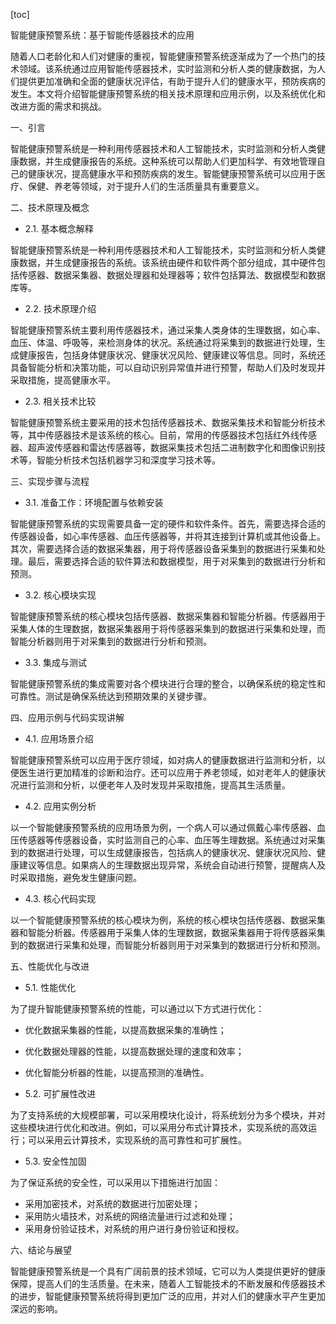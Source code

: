 
[toc]                    
                
                
智能健康预警系统：基于智能传感器技术的应用

随着人口老龄化和人们对健康的重视，智能健康预警系统逐渐成为了一个热门的技术领域。该系统通过应用智能传感器技术，实时监测和分析人类的健康数据，为人们提供更加准确和全面的健康状况评估，有助于提升人们的健康水平，预防疾病的发生。本文将介绍智能健康预警系统的相关技术原理和应用示例，以及系统优化和改进方面的需求和挑战。

一、引言

智能健康预警系统是一种利用传感器技术和人工智能技术，实时监测和分析人类健康数据，并生成健康报告的系统。这种系统可以帮助人们更加科学、有效地管理自己的健康状况，提高健康水平和预防疾病的发生。智能健康预警系统可以应用于医疗、保健、养老等领域，对于提升人们的生活质量具有重要意义。

二、技术原理及概念

- 2.1. 基本概念解释

智能健康预警系统是一种利用传感器技术和人工智能技术，实时监测和分析人类健康数据，并生成健康报告的系统。该系统由硬件和软件两个部分组成，其中硬件包括传感器、数据采集器、数据处理器和处理器等；软件包括算法、数据模型和数据库等。

- 2.2. 技术原理介绍

智能健康预警系统主要利用传感器技术，通过采集人类身体的生理数据，如心率、血压、体温、呼吸等，来检测身体的状况。系统通过将采集到的数据进行处理，生成健康报告，包括身体健康状况、健康状况风险、健康建议等信息。同时，系统还具备智能分析和决策功能，可以自动识别异常值并进行预警，帮助人们及时发现并采取措施，提高健康水平。

- 2.3. 相关技术比较

智能健康预警系统主要采用的技术包括传感器技术、数据采集技术和智能分析技术等，其中传感器技术是该系统的核心。目前，常用的传感器技术包括红外线传感器、超声波传感器和雷达传感器等，数据采集技术包括二进制数字化和图像识别技术等，智能分析技术包括机器学习和深度学习技术等。

三、实现步骤与流程

- 3.1. 准备工作：环境配置与依赖安装

智能健康预警系统的实现需要具备一定的硬件和软件条件。首先，需要选择合适的传感器设备，如心率传感器、血压传感器等，并将其连接到计算机或其他设备上。其次，需要选择合适的数据采集器，用于将传感器设备采集到的数据进行采集和处理。最后，需要选择合适的软件算法和数据模型，用于对采集到的数据进行分析和预测。

- 3.2. 核心模块实现

智能健康预警系统的核心模块包括传感器、数据采集器和智能分析器。传感器用于采集人体的生理数据，数据采集器用于将传感器采集到的数据进行采集和处理，而智能分析器则用于对采集到的数据进行分析和预测。

- 3.3. 集成与测试

智能健康预警系统的集成需要对各个模块进行合理的整合，以确保系统的稳定性和可靠性。测试是确保系统达到预期效果的关键步骤。

四、应用示例与代码实现讲解

- 4.1. 应用场景介绍

智能健康预警系统可以应用于医疗领域，如对病人的健康数据进行监测和分析，以便医生进行更加精准的诊断和治疗。还可以应用于养老领域，如对老年人的健康状况进行监测和分析，以便老年人及时发现并采取措施，提高其生活质量。

- 4.2. 应用实例分析

以一个智能健康预警系统的应用场景为例，一个病人可以通过佩戴心率传感器、血压传感器等传感器设备，实时监测自己的心率、血压等生理数据。系统通过对采集到的数据进行处理，可以生成健康报告，包括病人的健康状况、健康状况风险、健康建议等信息。如果病人的生理数据出现异常，系统会自动进行预警，提醒病人及时采取措施，避免发生健康问题。

- 4.3. 核心代码实现

以一个智能健康预警系统的核心模块为例，系统的核心模块包括传感器、数据采集器和智能分析器。传感器用于采集人体的生理数据，数据采集器用于将传感器采集到的数据进行采集和处理，而智能分析器则用于对采集到的数据进行分析和预测。

五、性能优化与改进

- 5.1. 性能优化

为了提升智能健康预警系统的性能，可以通过以下方式进行优化：

- 优化数据采集器的性能，以提高数据采集的准确性；
- 优化数据处理器的性能，以提高数据处理的速度和效率；
- 优化智能分析器的性能，以提高预测的准确性。

- 5.2. 可扩展性改进

为了支持系统的大规模部署，可以采用模块化设计，将系统划分为多个模块，并对这些模块进行优化和改进。例如，可以采用分布式计算技术，实现系统的高效运行；可以采用云计算技术，实现系统的高可靠性和可扩展性。

- 5.3. 安全性加固

为了保证系统的安全性，可以采用以下措施进行加固：

- 采用加密技术，对系统的数据进行加密处理；
- 采用防火墙技术，对系统的网络流量进行过滤和处理；
- 采用身份验证技术，对系统的用户进行身份验证和授权。

六、结论与展望

智能健康预警系统是一个具有广阔前景的技术领域，它可以为人类提供更好的健康保障，提高人们的生活质量。在未来，随着人工智能技术的不断发展和传感器技术的进步，智能健康预警系统将得到更加广泛的应用，并对人们的健康水平产生更加深远的影响。

